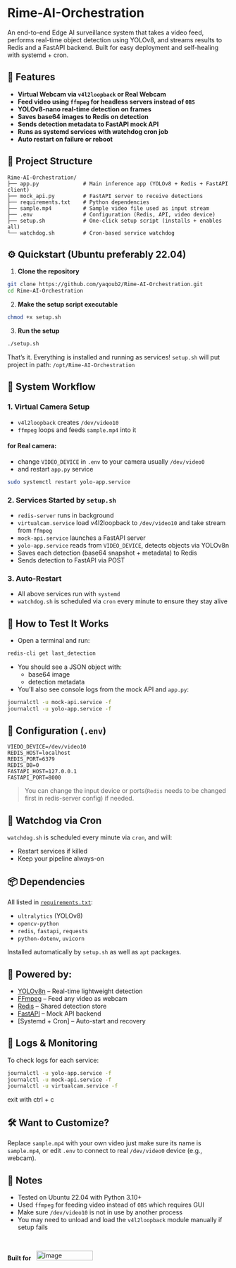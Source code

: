 # Rime-AI-Orchestration

An end-to-end Edge AI surveillance system that takes a video feed, performs real-time object detection using YOLOv8, and streams results to Redis and a FastAPI backend. Built for easy deployment and self-healing with systemd + cron.

## 🚀 Features

- **Virtual Webcam via `v4l2loopback` or Real Webcam**
- **Feed video using `ffmpeg` for headless servers instead of `OBS`**
- **YOLOv8-nano real-time detection on frames**
- **Saves base64 images to Redis on detection**
- **Sends detection metadata to FastAPI mock API**
- **Runs as systemd services with watchdog cron job**
- **Auto restart on failure or reboot**

## 🧱 Project Structure

```
Rime-AI-Orchestration/
├── app.py              # Main inference app (YOLOv8 + Redis + FastAPI client)
├── mock_api.py         # FastAPI server to receive detections
├── requirements.txt    # Python dependencies
├── sample.mp4          # Sample video file used as input stream
├── .env                # Configuration (Redis, API, video device)
├── setup.sh            # One-click setup script (installs + enables all)
└── watchdog.sh         # Cron-based service watchdog
```

## ⚙️ Quickstart (Ubuntu preferably 22.04)

1. **Clone the repository**

```bash
git clone https://github.com/yaqoub2/Rime-AI-Orchestration.git
cd Rime-AI-Orchestration
```

2. **Make the setup script executable**

```bash
chmod +x setup.sh
```

3. **Run the setup**

```bash
./setup.sh
```

That’s it. Everything is installed and running as services!
`setup.sh` will put project in path: `/opt/Rime-AI-Orchestration`

## 🔄 System Workflow

### 1. Virtual Camera Setup
- `v4l2loopback` creates `/dev/video10`
- `ffmpeg` loops and feeds `sample.mp4` into it
#### for Real camera: 
-  change `VIDEO_DEVICE` in `.env` to your camera usually `/dev/video0`
-  and restart `app.py` service
```bash
sudo systemctl restart yolo-app.service
```

### 2. Services Started by `setup.sh`
- `redis-server` runs in background
- `virtualcam.service` load v4l2loopback to `/dev/video10` and take stream from `ffmpeg`
- `mock-api.service` launches a FastAPI server
- `yolo-app.service` reads from `VIDEO_DEVICE`, detects objects via YOLOv8n
- Saves each detection (base64 snapshot + metadata) to Redis
- Sends detection to FastAPI via POST

### 3. Auto-Restart
- All above services run with `systemd`
- `watchdog.sh` is scheduled via `cron` every minute to ensure they stay alive

## 🧪 How to Test It Works

- Open a terminal and run:

```bash
redis-cli get last_detection
```

- You should see a JSON object with:
  - base64 image
  - detection metadata
- You’ll also see console logs from the mock API and `app.py`:

```bash
journalctl -u mock-api.service -f
journalctl -u yolo-app.service -f
```

## 🔧 Configuration (`.env`)

```env
VIEDO_DEVICE=/dev/video10
REDIS_HOST=localhost
REDIS_PORT=6379
REDIS_DB=0
FASTAPI_HOST=127.0.0.1
FASTAPI_PORT=8000
```

> You can change the input device or ports(`Redis` needs to be changed first in redis-server config) if needed.

## 🐞 Watchdog via Cron

`watchdog.sh` is scheduled every minute via `cron`, and will:
- Restart services if killed
- Keep your pipeline always-on

## 📦 Dependencies

All listed in [`requirements.txt`](./requirements.txt):

- `ultralytics` (YOLOv8)
- `opencv-python`
- `redis`, `fastapi`, `requests`
- `python-dotenv`, `uvicorn`

Installed automatically by `setup.sh` as well as `apt` packages.

## 📸 Powered by:

- [YOLOv8n](https://docs.ultralytics.com/) – Real-time lightweight detection
- [FFmpeg](https://ffmpeg.org/) – Feed any video as webcam
- [Redis](https://redis.io/) – Shared detection store
- [FastAPI](https://fastapi.tiangolo.com/) – Mock API backend
- [Systemd + Cron] – Auto-start and recovery

## 📁 Logs & Monitoring

To check logs for each service:

```bash
journalctl -u yolo-app.service -f
journalctl -u mock-api.service -f
journalctl -u virtualcam.service -f
```
exit with ctrl + c

## 🛠️ Want to Customize?

Replace `sample.mp4` with your own video just make sure its name is `sample.mp4`, or edit `.env` to connect to real `/dev/video0` device (e.g., webcam).

## 📌 Notes

- Tested on Ubuntu 22.04 with Python 3.10+
- Used `ffmpeg` for feeding video instead of `OBS` which requires GUI
- Make sure `/dev/video10` is not in use by another process
- You may need to unload and load the `v4l2loopback` module manually if setup fails
<br>

    
**Built for**&nbsp;&nbsp;&nbsp;<img width="128" height="22" alt="image" src="https://github.com/user-attachments/assets/a6a4e585-9a87-4c6b-a0f2-de7e5ed3d050" />
